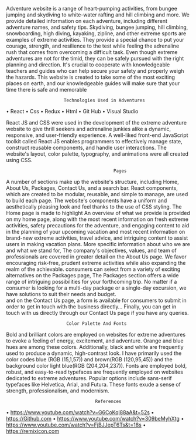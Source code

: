 
Adventure website is a range of heart-pumping activities, from bungee jumping and skydiving to white-water rafting and hill climbing and more. We provide detailed information on each adventure, including different adventure names, and safety tips.
Skydiving, bungee jumping, hill climbing, snowboarding, high diving, kayaking, zipline, and other extreme sports are examples of extreme activities. They provide a special chance to put your courage, strength, and resilience to the test while feeling the adrenaline rush that comes from overcoming a difficult task. Even though extreme adventures are not for the timid, they can be safely pursued with the right planning and direction. It's crucial to cooperate with knowledgeable teachers and guides who can help secure your safety and properly weigh the hazards.  This website is created to take some of the most exciting places on earth, and our knowledgeable guides will make sure that your time there is safe and memorable

                          Technologies Used in Adventures
•	React
•	Css
•	Redux
•	Html
•	Git Hub
•	Visual Studio

React JS and CSS were used in the development of the extreme adventure website to give thrill seekers and adrenaline junkies alike a dynamic, responsive, and user-friendly experience. A well-liked front-end JavaScript toolkit called React JS enables programmers to effectively manage state, construct reusable components, and handle user interactions. The website's layout, color palette, typography, and animations were all created using CSS.

                                                  


                                             Pages

A number of sections make up the website's structure, including Home, About Us, Packages, Contact Us, and a search bar. React components, which are created to be modular, reusable, and simple to manage, are used to build each page. The website's components have a uniform and aesthetically pleasing look and feel thanks to the use of CSS styling.
The Home page is made to highlight  An overview of what we provide is provided on my home page, along with the most recent information on fresh extreme activities, safety precautions for the adventure, and engaging content to aid in the planning of your upcoming vacation and most recent information on brand-new extreme activities, travel advice, and intriguing content to assist users in making vacation plans. More specific information about who we are and what we stand for, The company's objectives, values, and team of professionals are covered in greater detail on the About Us page. We favor encouraging risk-free, prudent extreme activities while also expanding the realm of the achievable.
consumers can select from a variety of exciting alternatives on the Packages page, The Packages section offers a wide range of intriguing possibilities for your forthcoming trip. No matter if a consumer is looking for a multi-day package or a single-day excursion, we have solutions to suit their needs and budget.  
 and on the Contact Us page, a form is available for consumers to submit in order to get in touch with the business directly… Finally, you can get in touch with us directly through our Contact Us page if you have any queries.

                           Color Palette And Fonts

Bold and brilliant colors are employed on websites for extreme adventures to evoke a feeling of energy, excitement, and adventure. Orange and blue hues are among these colors. Additionally, black and white are frequently used to produce a dynamic, high-contrast look. I have primarily used the color codes blue (RGB (15,1,57)) and brown(RGB (120,95,45)) and the background color light blue(RGB (204,204,237)).
Fonts are employed bold, robust, and easy-to-read typefaces are frequently employed on websites dedicated to extreme adventures. Popular options include sans-serif typefaces like Helvetica, Arial, and Futura. These fonts exude a sense of strength, professionalism, and modernism.   


                                      References

•	https://www.youtube.com/watch?v=G6CoKql88aA&t=52s
•	https://Github.com
•	https://www.youtube.com/watch?v=309beMyhXtg
•	https://www.youtube.com/watch?v=FjBJJepT6Ts&t=18s
•	https://remixicon.com
